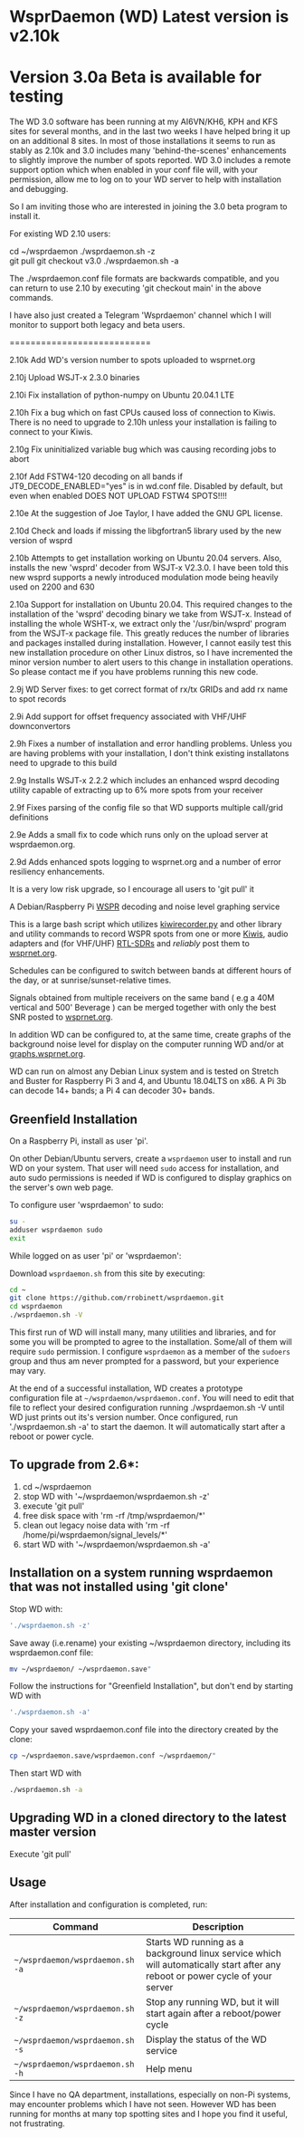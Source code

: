 # WsprDaemon (WD) Latest version is v2.10k
# Version 3.0a Beta is available for testing
The WD 3.0 software has been running at my AI6VN/KH6, KPH and KFS sites for several months, and in the last two weeks I have helped bring it up on an additional 8 sites.  In most of those installations it seems to run as stably as 2.10k and 3.0 includes many 'behind-the-scenes' enhancements to slightly improve the number of spots reported. WD 3.0 includes a remote support option which when enabled in your conf file will, with your permission, allow me to log on to your WD server to help with installation and debugging.

So I am inviting those who are interested in joining the 3.0 beta program to install it.

For existing WD 2.10 users:  

cd ~/wsprdaemon
./wsprdaemon.sh -z            
git pull
git checkout v3.0
./wsprdaemon.sh -a

The ./wsprdaemon.conf file formats are backwards compatible, and you can return to use 2.10 by executing 'git checkout main' in the above commands.

I have also just created a Telegram 'Wsprdaemon' channel which I will monitor to support both legacy and beta users.

===========================

2.10k Add WD's version number to spots uploaded to wsprnet.org

2.10j Upload WSJT-x 2.3.0 binaries

2.10i Fix installation of python-numpy on Ubuntu 20.04.1 LTE 

2.10h Fix a bug which on fast CPUs caused loss of connection to Kiwis.  There is no need to upgrade to 2.10h unless your installation is failing to connect to your Kiwis.

2.10g Fix uninitialized variable bug which was causing recording jobs to abort

2.10f Add FSTW4-120 decoding on all bands if JT9_DECODE_ENABLED="yes" is in wd.conf file.  Disabled by default, but even when enabled DOES NOT UPLOAD FSTW4 SPOTS!!!!

2.10e  At the suggestion of Joe Taylor, I have added the GNU GPL license.

2.10d Check and loads if missing the libgfortran5 library used by the new version of wsprd

2.10b Attempts to get installation working on Ubuntu 20.04 servers.
Also, installs the new 'wsprd' decoder from WSJT-x V2.3.0. I have been told this new wsprd supports a newly introduced modulation mode being heavily used on 2200 and 630

2.10a Support for installation on Ubuntu 20.04.  This required changes to the installation of the 'wsprd' decoding binary we take from WSJT-x.  Instead of installing the whole WSHT-x, we extract only the '/usr/bin/wsprd' program from the WSJT-x package file.  This greatly reduces the number of libraries and packages installed during installation.  However, I cannot easily test this new installation procedure on other Linux distros, so I have incremented the minor version number to alert users to this change in installation operations.  So please contact me if you have problems running this new code.

2.9j WD Server fixes:  to get correct format of rx/tx GRIDs and add rx name to spot records

2.9i Add support for offset frequency associated with VHF/UHF downconvertors

2.9h Fixes a number of installation and error handling problems.  Unless you are having problems with your installation, I don't think existing installatons need to upgrade to this build

2.9g Installs WSJT-x 2.2.2 which includes an enhanced wsprd decoding utility capable of extracting up to 6% more spots from your receiver

2.9f Fixes parsing of the config file so that WD supports multiple call/grid definitions

2.9e Adds a small fix to code which runs only on the upload server at wsprdaemon.org.

2.9d Adds enhanced spots logging to wsprnet.org and a number of error resiliency enhancements.

It is a very low risk upgrade, so I encourage all users to 'git pull' it

A Debian/Raspberry Pi [WSPR](https://en.wikipedia.org/wiki/WSPR_(amateur_radio_software)) decoding and noise level graphing service

This is a large bash script which utilizes [kiwirecorder.py](https://github.com/jks-prv/kiwiclient) and other library and utility commands to record WSPR spots from one or more [Kiwis](http://kiwisdr.com), audio adapters and (for VHF/UHF) [RTL-SDRs](https://www.rtl-sdr.com/about-rtl-sdr/) and *reliably* post them to [wsprnet.org](http://wsprnet.org).

Schedules can be configured to switch between bands at different hours of the day, or at sunrise/sunset-relative times.

Signals obtained from multiple receivers on the same band ( e.g a 40M vertical and 500' Beverage ) can be merged together with only the best SNR posted to [wsprnet.org](http://wsprnet.org).

In addition WD can be configured to, at the same time, create graphs of the background noise level for display on the computer running WD and/or at [graphs.wsprnet.org](http://graphs.wsprnet.org).

WD can run on almost any Debian Linux system and is tested on Stretch and Buster for Raspberry Pi 3 and 4, and Ubuntu 18.04LTS on x86. A Pi 3b can decode 14+ bands; a Pi 4 can decoder 30+ bands.

## Greenfield Installation

On a Raspberry Pi, install as user 'pi'.

On other Debian/Ubuntu servers, create a `wsprdaemon` user to install and run WD on your system.  That user will need `sudo` access for installation, and auto sudo permissions is needed if WD is configured to display graphics on the server's own web page. 

To configure user 'wsprdaemon' to sudo:
```bash
su -
adduser wsprdaemon sudo
exit
```

While logged on as user 'pi' or 'wsprdaemon':

Download `wsprdaemon.sh` from this site by executing:

```bash
cd ~
git clone https://github.com/rrobinett/wsprdaemon.git
cd wsprdaemon
./wsprdaemon.sh -V
```

This first run of WD will install many, many utilities and libraries, and for some you will be prompted to agree to the installation. Some/all of them will require `sudo` permission.  I configure `wsprdaemon` as a member of the `sudoers` group and thus am never prompted for a password, but your experience may vary.

At the end of a successful installation, WD creates a prototype configuration file at `~/wsprdaemon/wsprdaemon.conf`.  You will need to edit that file to reflect your desired configuration running ./wsprdaemon.sh -V until WD just prints out its's version number.  Once configured, run './wsprdaemon.sh -a' to start the daemon.  It will automatically start after a reboot or power cycle.

## To upgrade from 2.6*:

1) cd ~/wsprdaemon
2) stop WD with '~/wsprdaemon/wsprdaemon.sh -z'
3) execute 'git pull'
4) free disk space with 'rm -rf /tmp/wsprdaemon/*'
5) clean out legacy noise data with 'rm -rf /home/pi/wsprdaemon/signal_levels/*'
6) start WD with '~/wsprdaemon/wsprdaemon.sh -a'

## Installation on a system running wsprdaemon that was not installed using 'git clone'

Stop WD with:  
```bash
'./wsprdaemon.sh -z'
````
Save away (i.e.rename) your existing ~/wsprdaemon directory, including its wsprdaemon.conf file:
```bash
mv ~/wsprdaemon/ ~/wsprdaemon.save"
````
Follow the instructions for "Greenfield Installation", but don't end by starting WD with 
```bash
'./wsprdaemon.sh -a'
````
Copy your saved wsprdaemon.conf file into the directory created by the clone:
```bash
cp ~/wsprdaemon.save/wsprdaemon.conf ~/wsprdaemon/"
````
Then start WD with 
```bash
./wsprdaemon.sh -a
````
## Upgrading WD in a cloned directory to the latest master version 

Execute 'git pull'

## Usage

After installation and configuration is completed, run:

| Command | Description |
| ------- | ----------- |
| `~/wsprdaemon/wsprdaemon.sh -a` | Starts WD running as a background linux service which will automatically start after any reboot or power cycle of your server |
| `~/wsprdaemon/wsprdaemon.sh -z` | Stop any running WD, but it will start again after a reboot/power cycle |
| `~/wsprdaemon/wsprdaemon.sh -s` | Display the status of the WD service |
| `~/wsprdaemon/wsprdaemon.sh -h` | Help menu |

Since I have no QA department,  installations, especially on non-Pi systems, may encounter problems which I have not seen. However WD has been running for months at many top spotting sites and I hope you find it useful, not frustrating.
